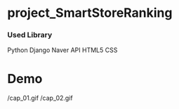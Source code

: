 # project_SmartStoreRanking


### Used Library
Python
Django
Naver API
HTML5
CSS


# Demo
/cap_01.gif
/cap_02.gif
